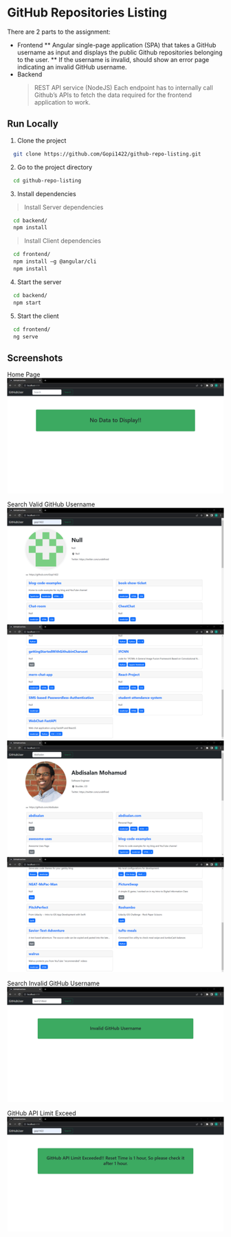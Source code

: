 # GitHub Repositories Listing

There are 2 parts to the assignment: 

* Frontend 
  ** Angular single-page application (SPA) that takes a GitHub username as input and displays the public Github repositories belonging to the user. 
  ** If the username is invalid, should show an error page indicating an invalid GitHub username.
* Backend
  > REST API service (NodeJS)
  > Each endpoint has to internally call Github’s APIs to fetch the data required for the frontend application to work.
  
## Run Locally

1. Clone the project

```bash
  git clone https://github.com/Gopi1422/github-repo-listing.git
```

2. Go to the project directory

```bash
  cd github-repo-listing
```

3. Install dependencies

> Install Server dependencies
```bash
  cd backend/
  npm install
```

> Install Client dependencies
```bash
  cd frontend/ 
  npm install –g @angular/cli
  npm install
```

4. Start the server

```bash
  cd backend/
  npm start
```

5. Start the client

```bash
  cd frontend/
  ng serve
```

## Screenshots

Home Page
![Output-1](https://github.com/Gopi1422/github-repo-listing/blob/43ba9e2e902575d63e5089384c71db70de02d333/screenshots/1.png)

Search Valid GitHub Username
![Output-2](https://github.com/Gopi1422/github-repo-listing/blob/43ba9e2e902575d63e5089384c71db70de02d333/screenshots/2.png)
![Output-3](https://github.com/Gopi1422/github-repo-listing/blob/43ba9e2e902575d63e5089384c71db70de02d333/screenshots/3.png)
![Output-4](https://github.com/Gopi1422/github-repo-listing/blob/43ba9e2e902575d63e5089384c71db70de02d333/screenshots/4.png)
![Output-5](https://github.com/Gopi1422/github-repo-listing/blob/43ba9e2e902575d63e5089384c71db70de02d333/screenshots/5.png)

Search Invalid GitHub Username
![Output-6](https://github.com/Gopi1422/github-repo-listing/blob/43ba9e2e902575d63e5089384c71db70de02d333/screenshots/6.png)

GitHub API Limit Exceed
![Output-7](https://github.com/Gopi1422/github-repo-listing/blob/43ba9e2e902575d63e5089384c71db70de02d333/screenshots/7.png)

